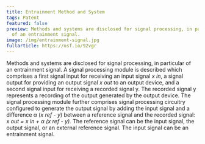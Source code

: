 ```yaml
---
title: Entrainment Method and System
tags: Patent
featured: false
preview: Methods and systems are disclosed for signal processing, in particular
  of an entrainment signal.
image: /img/entrainment-signal.jpg
fullarticle: https://osf.io/92vgr
---
```

Methods and systems are disclosed for signal processing, in particular of an entrainment signal. A signal processing module is described which comprises a first signal input for receiving an input signal *x in*, a signal output for providing an output signal *x out* to an output device, and a second signal input for receiving a recorded signal y. The recorded signal y represents a recording of the output generated by the output device. The signal processing module further comprises signal processing circuitry configured to generate the output signal by adding the input signal and a difference α (*x ref - y*) between a reference signal and the recorded signal: *x out = x in + α (x ref - y).* The reference signal can be the input signal, the output signal, or an external reference signal. The input signal can be an entrainment signal.
